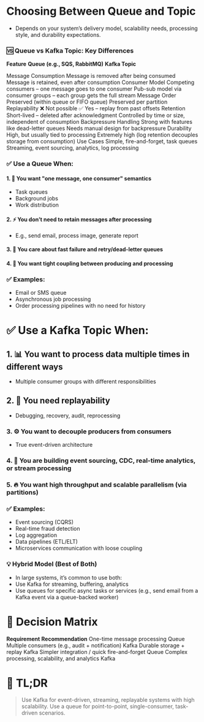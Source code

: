 # Choosing Between Queue and Topic
* Depends on your system’s delivery model, scalability needs, processing style, and durability expectations.


### 🆚 Queue vs Kafka Topic: Key Differences

**Feature**	                               **Queue (e.g., SQS, RabbitMQ)**                               **Kafka Topic**

Message Consumption	                   Message is removed after being consumed	                     Message is retained, even after consumption
Consumer Model	                       Competing consumers – one message goes to one consumer	       Pub-sub model via consumer groups – each group gets the full stream
Message Order	                         Preserved (within queue or FIFO queue)	                       Preserved per partition
Replayability	                         ❌ Not possible	                                             ✅ Yes – replay from past offsets
Retention	                             Short-lived – deleted after acknowledgment	                   Controlled by time or size, independent of consumption
Backpressure                           Handling	Strong with features like dead-letter queues	       Needs manual design for backpressure
Durability	                           High, but usually tied to processing	                         Extremely high (log retention decouples storage from consumption)
Use Cases                              Simple, fire-and-forget, task queues	                         Streaming, event sourcing, analytics, log processing


### ✅ Use a Queue When:

#### 1. 🔁 You want "one message, one consumer" semantics
* Task queues
* Background jobs
* Work distribution



#### 2. ⚡ You don’t need to retain messages after processing

* E.g., send email, process image, generate report
#### 3. 🚨 You care about fast failure and retry/dead-letter queues
#### 4. 🤝 You want tight coupling between producing and processing



### ✅ Examples:
* Email or SMS queue
* Asynchronous job processing
* Order processing pipelines with no need for history

# ✅ Use a Kafka Topic When:

## 1. 📊 You want to process data multiple times in different ways
* Multiple consumer groups with different responsibilities



## 2. 🔄 You need replayability
* Debugging, recovery, audit, reprocessing

### 3. ⚙️ You want to decouple producers from consumers
* True event-driven architecture

### 4. 🧠 You are building event sourcing, CDC, real-time analytics, or stream processing

### 5. 🔥 You want high throughput and scalable parallelism (via partitions)



### ✅ Examples:
* Event sourcing (CQRS)
* Real-time fraud detection
* Log aggregation
* Data pipelines (ETL/ELT)
* Microservices communication with loose coupling


### 💡 Hybrid Model (Best of Both)
* In large systems, it’s common to use both:
* Use Kafka for streaming, buffering, analytics
* Use queues for specific async tasks or services (e.g., send email from a Kafka event via a queue-backed worker)

# 🎯 Decision Matrix

**Requirement**	                                  **Recommendation**
One-time message processing	                        Queue
Multiple consumers (e.g., audit + notification)	    Kafka
Durable storage + replay	                          Kafka
Simpler integration / quick fire-and-forget	        Queue
Complex processing, scalability, and analytics	    Kafka


# 🧠 TL;DR

> Use Kafka for event-driven, streaming, replayable systems with high scalability.
Use a queue for point-to-point, single-consumer, task-driven scenarios.


